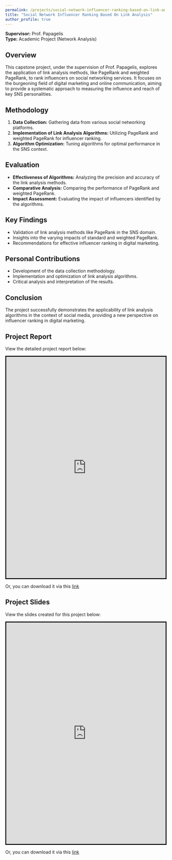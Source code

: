 ```yaml
---
permalink: /projects/social-network-influencer-ranking-based-on-link-analysis
title: "Social Network Influencer Ranking Based On Link Analysis"
author_profile: true
---
```


**Supervisor:** Prof. Papagelis  
**Type:** Academic Project (Network Analysis)

## Overview
This capstone project, under the supervision of Prof. Papagelis, explores the application of link analysis methods, like PageRank and weighted PageRank, to rank influencers on social networking services. It focuses on the burgeoning field of digital marketing and online communication, aiming to provide a systematic approach to measuring the influence and reach of key SNS personalities.

## Methodology
1. **Data Collection:** Gathering data from various social networking platforms.
2. **Implementation of Link Analysis Algorithms:** Utilizing PageRank and weighted PageRank for influencer ranking.
3. **Algorithm Optimization:** Tuning algorithms for optimal performance in the SNS context.

## Evaluation
- **Effectiveness of Algorithms:** Analyzing the precision and accuracy of the link analysis methods.
- **Comparative Analysis:** Comparing the performance of PageRank and weighted PageRank.
- **Impact Assessment:** Evaluating the impact of influencers identified by the algorithms.

## Key Findings
- Validation of link analysis methods like PageRank in the SNS domain.
- Insights into the varying impacts of standard and weighted PageRank.
- Recommendations for effective influencer ranking in digital marketing.

## Personal Contributions
- Development of the data collection methodology.
- Implementation and optimization of link analysis algorithms.
- Critical analysis and interpretation of the results.

## Conclusion
The project successfully demonstrates the applicability of link analysis algorithms in the context of social media, providing a new perspective on influencer ranking in digital marketing.

## Project Report
View the detailed project report below:

<iframe src="https://docs.google.com/viewer?embedded=true&url=https://raw.githubusercontent.com/razaviah/razaviah.github.io/master/files/EECS4414_Final_Project_Report.pdf" width="100%" height="700px" style="border:3px solid black;"></iframe>

Or, you can download it via this <a href="https://raw.githubusercontent.com/razaviah/razaviah.github.io/master/files/EECS4414_Final_Project_Report.pdf" target="_blank">link</a>

## Project Slides
View the slides created for this project below:

<iframe src="https://docs.google.com/viewer?embedded=true&url=https://raw.githubusercontent.com/razaviah/razaviah.github.io/master/files/EECS4414_Final_Project_Presentation_Slides.pdf" width="100%" height="700px" style="border:3px solid black;"></iframe>

Or, you can download it via this <a href="https://raw.githubusercontent.com/razaviah/razaviah.github.io/master/files/EECS4414_Final_Project_Presentation_Slides.pdf" target="_blank">link</a>